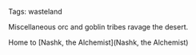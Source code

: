 Tags: wasteland

Miscellaneous orc and goblin tribes ravage the desert.

Home to [Nashk, the Alchemist](Nashk, the Alchemist)
